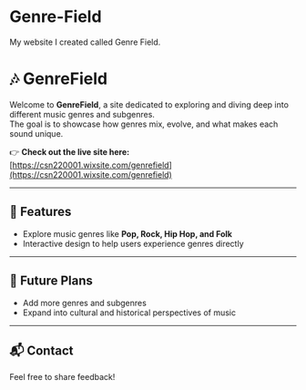 # Genre-Field
My website I created called Genre Field. 
# 🎶 GenreField

Welcome to **GenreField**, a site dedicated to exploring and diving deep into different music genres and subgenres.  
The goal is to showcase how genres mix, evolve, and what makes each sound unique.

👉 **Check out the live site here:**  
[https://csn220001.wixsite.com/genrefield](https://csn220001.wixsite.com/genrefield)

---

## 🌟 Features
- Explore music genres like **Pop, Rock, Hip Hop, and Folk**  
- Interactive design to help users experience genres directly  

---

## 🚀 Future Plans
- Add more genres and subgenres  
- Expand into cultural and historical perspectives of music  
---

## 📬 Contact
Feel free to share feedback!
